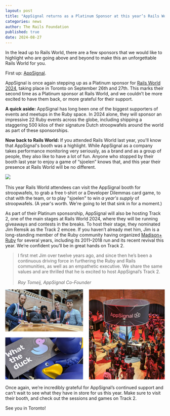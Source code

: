 ```yaml
---
layout: post
title: "AppSignal returns as a Platinum Sponsor at this year’s Rails World"
categories: news
author: The Rails Foundation
published: true
date: 2024-08-27
---
```



In the lead up to Rails World, there are a few sponsors that we would like to highlight who are going above and beyond to make this an unforgettable Rails World for you. 

First up: <a href="https://www.appsignal.com/">AppSignal</a>.

AppSignal is once again stepping up as a Platinum sponsor for [Rails World 2024](/world/2024), taking place in Toronto on September 26th and 27th. This marks their second time as a Platinum sponsor at Rails World, and we couldn’t be more excited to have them back, or more grateful for their support.

**A quick aside:**
AppSignal has long been one of the biggest supporters of events and meetups in the Ruby space. In 2024 alone, they will sponsor an impressive 22 Ruby events across the globe, including shipping a staggering 500 kilos of their signature Dutch stroopwafels around the world as part of these sponsorships. 

**Now back to Rails World:**
If you attended Rails World last year, you'll know that AppSignal's booth was a highlight. While AppSignal as a company takes performance monitoring very seriously, as a brand and as a group of people, they also like to have a lot of fun. Anyone who stopped by their booth last year to enjoy a game of “sjoelen” knows that, and this year their presence at Rails World will be no different.

<img src="/assets/images/RW-Appsignal-booth.jpg">

This year Rails World attendees can visit the AppSignal booth for stroopwafels, to grab a free t-shirt or a Developer Dilemmas card game, to chat with the team, or to play "sjoelen" to win _a year's supply_ of stroopwafels. (A year's worth. We're going to let that sink in for a moment.)

As part of their Platinum sponsorship, AppSignal will also be hosting Track 2, one of the main stages at Rails World 2024, where they will be running giveaways and contests in the breaks. To host their stage, they nominated Jim Remsik as the Track 2 emcee. If you haven’t already met him, Jim is a long-standing member of the Ruby community having organized <a href="https://www.madisonruby.com/">Madison+ Ruby</a> for several years, including its 2011–2018 run and its recent revival this year. We’re confident you’ll be in great hands on Track 2.

>I first met Jim over twelve years ago, and since then he’s been a continuous driving force in furthering the Ruby and Rails communities, as well as an empathetic executive. We share the same values and are thrilled that he is excited to host AppSignal’s Track 2.
><br><br>*Roy Tomeij, AppSignal Co-Founder*
>

<img src="/assets/images/RW-Appsignal-booth.png">

Once again, we’re incredibly grateful for AppSignal’s continued support and can’t wait to see what they have in store for us this year. Make sure to visit their booth, and check out the sessions and games on Track 2.

See you in Toronto!




